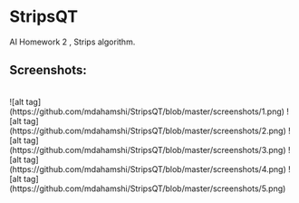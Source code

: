 # StripsQT
AI Homework 2 , Strips algorithm. 



<h2>Screenshots:</h2><br/>
![alt tag](https://github.com/mdahamshi/StripsQT/blob/master/screenshots/1.png)
![alt tag](https://github.com/mdahamshi/StripsQT/blob/master/screenshots/2.png)
![alt tag](https://github.com/mdahamshi/StripsQT/blob/master/screenshots/3.png)
![alt tag](https://github.com/mdahamshi/StripsQT/blob/master/screenshots/4.png)
![alt tag](https://github.com/mdahamshi/StripsQT/blob/master/screenshots/5.png)
